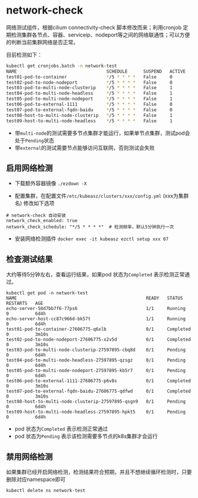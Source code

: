 # network-check

网络测试组件，根据cilium connectivity-check 脚本修改而来；利用cronjob 定期检测集群各节点、容器、serviceip、nodeport等之间的网络联通性；可以方便的判断当前集群网络是否正常。

目前检测如下：

``` bash
kubectl get cronjobs.batch -n network-test
NAME                                  SCHEDULE      SUSPEND   ACTIVE   LAST SCHEDULE   AGE
test01-pod-to-container               */5 * * * *   False     0        3m19s           6d3h
test02-pod-to-node-nodeport           */5 * * * *   False     0        3m19s           6d3h
test03-pod-to-multi-node-clusterip    */5 * * * *   False     1        6d3h            6d3h
test04-pod-to-multi-node-headless     */5 * * * *   False     1        6d3h            6d3h
test05-pod-to-multi-node-nodeport     */5 * * * *   False     1        6d3h            6d3h
test06-pod-to-external-1111           */5 * * * *   False     0        3m19s           6d3h
test07-pod-to-external-fqdn-baidu     */5 * * * *   False     0        3m19s           6d3h
test08-host-to-multi-node-clusterip   */5 * * * *   False     1        6d3h            6d3h
test09-host-to-multi-node-headless    */5 * * * *   False     1        6d3h            6d3h
```

+ 带`multi-node`的测试需要多节点集群才能运行，如果单节点集群，测试pod会处于`Pending`状态
+ 带`external`的测试需要节点能够访问互联网，否则测试会失败

## 启用网络检测

- 下载额外容器镜像 `./ezdown -X`

- 配置集群，在配置文件`/etc/kubeasz/clusters/xxx/config.yml` (xxx为集群名) 修改如下选项

```
# network-check 自动安装
network_check_enabled: true
network_check_schedule: "*/5 * * * *"  # 检测频率，默认5分钟执行一次
```

- 安装网络检测插件 `docker exec -it kubeasz ezctl setup xxx 07`

## 检查测试结果

大约等待5分钟左右，查看运行结果，如果pod 状态为`Completed` 表示检测正常通过。

```
kubectl get pod -n network-test
NAME                                                 READY   STATUS      RESTARTS   AGE
echo-server-58d7bb7f6-77ps6                          1/1     Running     0          6d4h
echo-server-host-cc87c966d-bk57t                     1/1     Running     0          6d4h
test01-pod-to-container-27606775-q6xlb               0/1     Completed   0          3m10s
test02-pod-to-node-nodeport-27606775-x2v5d           0/1     Completed   0          3m10s
test03-pod-to-multi-node-clusterip-27597895-cbq8d    0/1     Pending     0          6d4h
test04-pod-to-multi-node-headless-27597895-qzsgz     0/1     Pending     0          6d4h
test05-pod-to-multi-node-nodeport-27597895-kb5r7     0/1     Pending     0          6d4h
test06-pod-to-external-1111-27606775-p6v8s           0/1     Completed   0          3m10s
test07-pod-to-external-fqdn-baidu-27606775-qdfwd     0/1     Completed   0          3m10s
test08-host-to-multi-node-clusterip-27597895-qsgn9   0/1     Pending     0          6d4h
test09-host-to-multi-node-headless-27597895-hpkt5    0/1     Pending     0          6d4h
```

+ pod 状态为`Completed` 表示检测正常通过
+ pod 状态为`Pending` 表示该检测需要多节点的k8s集群才会运行

## 禁用网络检测

如果集群已经开启网络检测，检测结果符合预期，并且不想继续循环检测时，只要删除对应namespace即可

```
kubectl delete ns network-test
```
